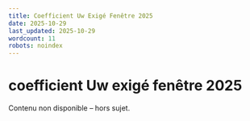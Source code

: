 ```yaml
---
title: Coefficient Uw Exigé Fenêtre 2025
date: 2025-10-29
last_updated: 2025-10-29
wordcount: 11
robots: noindex
---
```


# coefficient Uw exigé fenêtre 2025

Contenu non disponible – hors sujet.